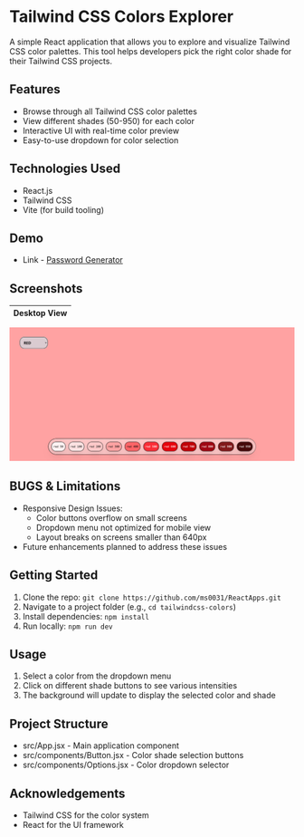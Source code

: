 # Tailwind CSS Colors Explorer

A simple React application that allows you to explore and visualize Tailwind CSS color palettes. This tool helps developers pick the right color shade for their Tailwind CSS projects.

## Features

- Browse through all Tailwind CSS color palettes
- View different shades (50-950) for each color
- Interactive UI with real-time color preview
- Easy-to-use dropdown for color selection

## Technologies Used

- React.js
- Tailwind CSS
- Vite (for build tooling)

## Demo
- Link - [Password Generator](https://tic-tac-toe-3vr.pages.dev/)

## Screenshots
| Desktop View |
|--------------|
![Desktop](./public/screenshot-desktop.png)
## BUGS & Limitations
- Responsive Design Issues:
  - Color buttons overflow on small screens
  - Dropdown menu not optimized for mobile view
  - Layout breaks on screens smaller than 640px
- Future enhancements planned to address these issues

## Getting Started
1. Clone the repo: `git clone https://github.com/ms0031/ReactApps.git`
2. Navigate to a project folder (e.g., `cd tailwindcss-colors`)
3. Install dependencies: `npm install`
4. Run locally: `npm run dev`

## Usage
1. Select a color from the dropdown menu
2. Click on different shade buttons to see various intensities
3. The background will update to display the selected color and shade


## Project Structure
- src/App.jsx - Main application component
- src/components/Button.jsx - Color shade selection buttons
- src/components/Options.jsx - Color dropdown selector

## Acknowledgements
- Tailwind CSS for the color system
- React for the UI framework